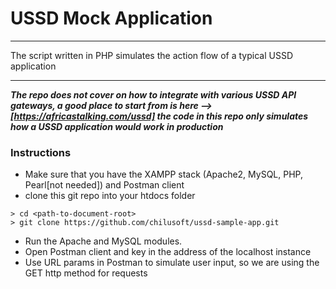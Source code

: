 # USSD Mock Application
------
The script written in PHP simulates the action flow of a typical USSD application

---
***The repo does not cover on how to integrate with various USSD API gateways, a good place to start from is here --> [https://africastalking.com/ussd] the code in this repo only simulates how a USSD application would work in production***

### Instructions

- Make sure that you have the XAMPP stack (Apache2, MySQL, PHP, Pearl[not needed]) and Postman client
- clone this git repo into your htdocs folder 
```
> cd <path-to-document-root>
> git clone https://github.com/chilusoft/ussd-sample-app.git

```
- Run the Apache and MySQL modules.
- Open Postman client and key in the address of the localhost instance
- Use URL params in Postman to simulate user input, so we are using the GET http method for requests

